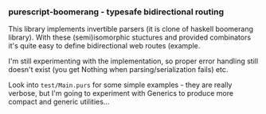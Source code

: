 ### purescript-boomerang - typesafe bidirectional routing

This library implements invertible parsers (it is clone of haskell boomerang library). With these (semi)isomorphic stuctures and provided combinators it's quite easy to define bidirectional web routes (example.

I'm still experimenting with the implementation, so proper error handling still doesn't exist (you get Nothing when parsing/serialization fails) etc.

Look into `test/Main.purs` for some simple examples - they are really verbose, but I'm going to experiment with Generics to produce more compact and generic utilities...
